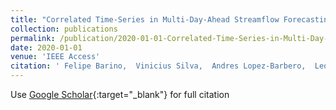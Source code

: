 ```yaml
---
title: "Correlated Time-Series in Multi-Day-Ahead Streamflow Forecasting Using Convolutional Networks"
collection: publications
permalink: /publication/2020-01-01-Correlated-Time-Series-in-Multi-Day-Ahead-Streamflow-Forecasting-Using-Convolutional-Networks
date: 2020-01-01
venue: 'IEEE Access'
citation: ' Felipe Barino,  Vinicius Silva,  Andres Lopez-Barbero,  Leonardo Honorio,  Alexandre Santos, &quot;Correlated Time-Series in Multi-Day-Ahead Streamflow Forecasting Using Convolutional Networks.&quot; IEEE Access, 2020.'
---
```

Use [Google Scholar](https://scholar.google.com/scholar?q=Correlated+Time+Series+in+Multi+Day+Ahead+Streamflow+Forecasting+Using+Convolutional+Networks){:target="_blank"} for full citation